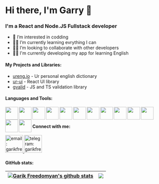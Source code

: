 # Hi there, I'm Garry 👋

### I'm a React and Node.JS Fullstack developer

- 👀 I’m interested in codding
- 👨‍🎓 I’m currently learning evrything I can
- 🕵🏼 I’m looking to collaborate with other developers
- 👨‍💻 I'm currently developing my app for learning English

#### My Projects and Libraries:

- [ureng.io](https://ureng.io/) - Ur personal english dictionary
- [ur-ui]([https://ui.ureng.io/](https://ur-apps.github.io/ui)) - React UI library
- [gvalid](https://www.npmjs.com/package/gvalid) - JS and TS validation library

#### Languages and Tools:

<img src="./img/tools/javascript.svg" width="auto" height="40" align="left"/>
<img src="./img/tools/typescript.svg" width="auto" height="40" align="left"/>
<img src="./img/tools/nodejs.svg" width="auto" height="40" align="left"/>
<img src="./img/tools/react.svg" width="auto" height="40" align="left"/>
<img src="./img/tools/html.svg" width="auto" height="40" align="left"/>
<img src="./img/tools/css.svg" width="auto" height="40" align="left"/>
<img src="./img/tools/scss.svg" width="auto" height="40" align="left"/>
<img src="./img/tools/mysql.svg" width="auto" height="40" align="left"/>
<img src="./img/tools/mongodb.svg" width="auto" height="40" align="left"/>
<img src="./img/tools/webpack.svg" width="auto" height="40" align="left"/>
<img src="./img/tools/gulp.svg" width="auto" height="40" align="left"/>
<img src="./img/tools/git.svg" width="auto" height="40" align="left"/>
<img src="./img/tools/docker.svg" width="auto" height="40" align="left"/>

<br/>
<br/>

#### Connect with me:

<a href="mailto:garryfreeman69@gmail.com" >
  <img src="./img/social/gmail.svg" alt="email: garikfreedomyan@gmail.com" width="56" height="56"/>
</a>
<a href="https://t.me/garry_free" >
  <img src="./img/social/telegram.svg" alt="telegram: garikfreedomyan" width="56" height="56"/>
</a>


#### GitHub stats:

| <a href="https://github.com/anuraghazra/github-readme-stats"><img align="center" src="https://github-readme-stats.vercel.app/api?username=garryfreeman&show_icons=true&include_all_commits=true&theme=buefy&hide_border=true" alt="Garik Freedomyan's github stats" /></a> | <a href="https://github.com/anuraghazra/github-readme-stats"><img align="center" src="https://github-readme-stats.vercel.app/api/top-langs/?username=garryfreeman&layout=compact&buefy=algolia&hide_border=true" /></a> |
| ----------------------------------------------------------------------------------------------------------------------------------------------------------------------------------------------------------------------------------------------------------------------------- | -------------------------------------------------------------------------------------------------------------------------------------------------------------------------------------------------------------------------- |
